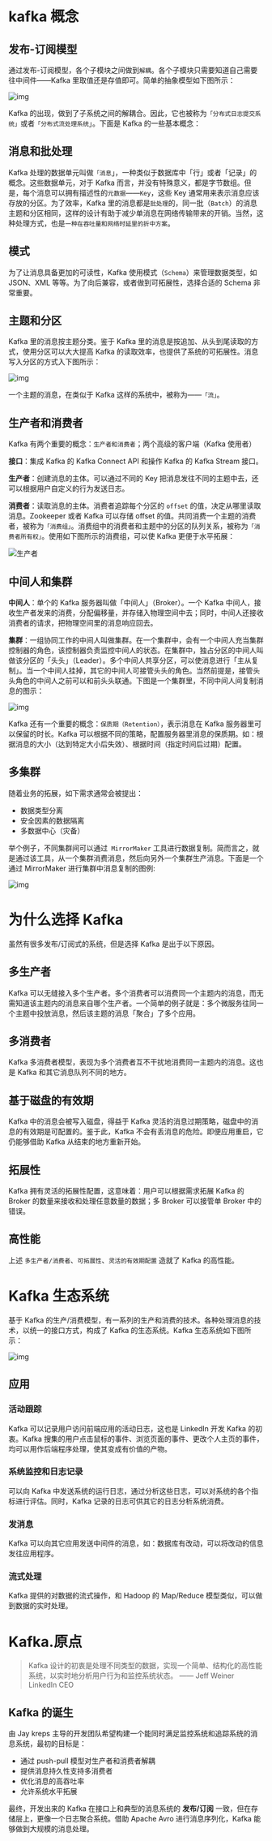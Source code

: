 # kafka 概念

## 发布-订阅模型

通过发布-订阅模型，各个子模块之间做到`解耦`。各个子模块只需要知道自己需要往中间件——Kafka 里取值还是存值即可。简单的抽象模型如下图所示：

![img](http://img.liuwenqi.com/blog/2019-07-21-035040.jpg)

Kafka 的出现，做到了子系统之间的解耦合。因此，它也被称为`「分布式日志提交系统」`或者`「分布式流处理系统`」。下面是 Kafka 的一些基本概念：

## 消息和批处理

Kafka 处理的数据单元叫做`「消息`」，一种类似于数据库中「行」或者「记录」的概念。这些数据单元，对于 Kafka 而言，并没有特殊意义，都是字节数组。但是，每个消息可以拥有描述性的`元数据`——`Key`，这些 Key 通常用来表示消息应该存放的分区。为了效率，Kafka 里的消息都是`批处理`的，同一批（`Batch`）的消息主题和分区相同，这样的设计有助于减少单消息在网络传输带来的开销。当然，这种处理方式，也是`一种在吞吐量和网络时延里的折中方案`。

## 模式

为了让消息具备更加的可读性，Kafka 使用模式（`Schema`）来管理数据类型，如 JSON、XML 等等。为了向后兼容，或者做到可拓展性，选择合适的 Schema 非常重要。

## 主题和分区

Kafka 里的消息按主题分类。鉴于 Kafka 里的消息是按追加、从头到尾读取的方式，使用分区可以大大提高 Kafka 的读取效率，也提供了系统的可拓展性。消息写入分区的方式入下图所示：

![img](http://img.liuwenqi.com/blog/2019-07-21-035118.jpg)

一个主题的消息，在类似于 Kafka 这样的系统中，被称为——`「流」`。

## 生产者和消费者

Kafka 有两个重要的概念：`生产者和消费者`；两个高级的客户端（Kafka 使用者）

**接口**：集成 Kafka 的 Kafka Connect API 和操作 Kafka 的 Kafka Stream 接口。

**生产者**：创建消息的主体。可以通过不同的 Key 把消息发往不同的主题中去，还可以根据用户自定义的行为发送日志。 

**消费者**：读取消息的主体。消费者追踪每个分区的 `offset` 的值，决定从哪里读取消息。Zookeeper 或者 Kafka 可以存储 offset 的值。共同消费一个主题的消费者，被称为`「消费组」`。消费组中的消费者和主题中的分区的队列关系，被称为`「消费者所有权」`。使用如下图所示的消费组，可以使 Kafka 更便于水平拓展：

![生产者](http://img.liuwenqi.com/blog/2019-07-21-035157.jpg)

## 中间人和集群

**中间人**：单个的 Kafka 服务器叫做「中间人」（Broker）。一个 Kafka 中间人，接收生产者发来的消费，分配偏移量，并存储入物理空间中去；同时，中间人还接收消费者的请求，把物理空间里的消息响应回去。 

**集群**：一组协同工作的中间人叫做集群。在一个集群中，会有一个中间人充当集群控制器的角色，该控制器负责监控中间人的状态。在集群中，独占分区的中间人叫做该分区的「头头」（Leader）。多个中间人共享分区，可以使消息进行「主从复制」。当一个中间人挂掉，其它的中间人可接管头头的角色。当然前提是，接管头头角色的中间人之前可以和前头头联通。下图是一个集群里，不同中间人间复制消息的图示：

![img](http://img.liuwenqi.com/blog/2019-07-21-035218.jpg)

Kafka 还有一个重要的概念：`保质期（Retention）`，表示消息在 Kafka 服务器里可以保留的时长。Kafka 可以根据不同的策略，配置服务器里消息的保质期。如：根据消息的大小（达到特定大小后失效）、根据时间（指定时间后过期）配置。

## 多集群

随着业务的拓展，如下需求通常会被提出：

- 数据类型分离
- 安全因素的数据隔离
- 多数据中心（灾备）

举个例子，不同集群间可以通过` MirrorMaker` 工具进行数据复制。简而言之，就是通过该工具，从一个集群消费消息，然后向另外一个集群生产消息。下面是一个通过 MirrorMaker 进行集群中消息复制的图例:

![img](http://img.liuwenqi.com/blog/2019-07-21-035239.jpg)

# 为什么选择 Kafka

虽然有很多发布/订阅式的系统，但是选择 Kafka 是出于以下原因。

## 多生产者

Kafka 可以无缝接入多个生产者。多个消费者可以消费同一个主题内的消息，而无需知道该主题内的消息来自哪个生产者。一个简单的例子就是：多个微服务往同一个主题中投放消息，然后该主题的消息「聚合」了多个应用。

## 多消费者

Kafka 多消费者模型，表现为多个消费者互不干扰地消费同一主题内的消息。这也是 Kafka 和其它消息队列不同的地方。

## 基于磁盘的有效期

Kafka 中的消息会被写入磁盘，得益于 Kafka 灵活的消息过期策略，磁盘中的消息的有效期是可配置的。鉴于此，Kafka 不会有丢消息的危险。即便应用重启，它仍能够借助 Kafka 从结束的地方重新开始。

## 拓展性

Kafka 拥有灵活的拓展性配置，这意味着：用户可以根据需求拓展 Kafka 的 Broker 的数量来接收和处理任意数量的数据；多 Broker 可以接管单 Broker 中的错误。

## 高性能

上述 `多生产者/消费者`、`可拓展性`、`灵活的有效期配置` 造就了 Kafka 的高性能。

# Kafka 生态系统

基于 Kafka 的生产/消费模型，有一系列的生产和消费的技术。各种处理消息的技术，以统一的接口方式，构成了 Kafka 的生态系统。Kafka 生态系统如下图所示：

![img](http://img.liuwenqi.com/blog/2019-07-21-035304.jpg)

## 应用

### 活动跟踪

Kafka 可以记录用户访问前端应用的活动日志，这也是 LinkedIn 开发 Kafka 的初衷。Kafka 搜集的用户点击鼠标的事件、浏览页面的事件、更改个人主页的事件，均可以用作后端程序处理，使其变成有价值的产物。

### 系统监控和日志记录

可以向 Kafka 中发送系统的运行日志，通过分析这些日志，可以对系统的各个指标进行评估。同时，Kafka 记录的日志可供其它的日志分析系统消费。

### 发消息

Kafka 可以向其它应用发送中间件的消息，如：数据库有改动，可以将改动的信息发往应用程序。

### 流式处理

Kafka 提供的对数据的流式操作，和 Hadoop 的 Map/Reduce 模型类似，可以做到数据的实时处理。

# Kafka.原点

> Kafka 设计的初衷是处理不同类型的数据，实现一个简单、结构化的高性能系统，以实时地分析用户行为和监控系统状态。 —— Jeff Weiner LinkedIn CEO

## Kafka 的诞生

由 Jay kreps 主导的开发团队希望构建一个能同时满足监控系统和追踪系统的消息系统，最初的目标是：

- 通过 push-pull 模型对生产者和消费者解耦
- 提供消息持久性支持多消费者
- 优化消息的高吞吐率
- 允许系统水平拓展

最终，开发出来的 Kafka 在接口上和典型的消息系统的 **发布/订阅** 一致，但在存储层上，更像一个日志聚合系统。借助 Apache Avro 进行消息序列化，Kafka 能够做到大规模的消息处理。